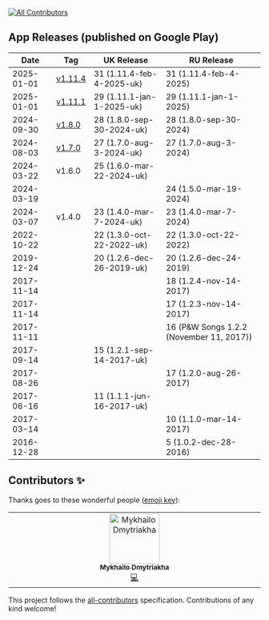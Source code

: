
<!-- ALL-CONTRIBUTORS-BADGE:START - Do not remove or modify this section -->
[![All Contributors](https://img.shields.io/badge/all_contributors-1-orange.svg?style=flat-square)](#contributors-)
<!-- ALL-CONTRIBUTORS-BADGE:END -->

## App Releases (published on Google Play)

| Date       | Tag                                                                  | UK Release                | RU Release                               |
|------------|----------------------------------------------------------------------|---------------------------|------------------------------------------|
| 2025-01-01 | [v1.11.4](https://github.com/alelk/pws-android/releases/tag/v1.11.4) | 31 (1.11.4-feb-4-2025-uk) | 31 (1.11.4-feb-4-2025)                   |
| 2025-01-01 | [v1.11.1](https://github.com/alelk/pws-android/releases/tag/v1.11.1) | 29 (1.11.1-jan-1-2025-uk) | 29 (1.11.1-jan-1-2025)                   |
| 2024-09-30 | [v1.8.0](https://github.com/alelk/pws-android/releases/tag/v1.8.0)   | 28 (1.8.0-sep-30-2024-uk) | 28 (1.8.0-sep-30-2024)                   |
| 2024-08-03 | [v1.7.0](https://github.com/alelk/pws-android/releases/tag/v1.7.0)   | 27 (1.7.0-aug-3-2024-uk)  | 27 (1.7.0-aug-3-2024)                    |
| 2024-03-22 | v1.6.0                                                               | 25 (1.6.0-mar-22-2024-uk) |                                          |
| 2024-03-19 |                                                                      |                           | 24 (1.5.0-mar-19-2024)                   |
| 2024-03-07 | v1.4.0                                                               | 23 (1.4.0-mar-7-2024-uk)  | 23 (1.4.0-mar-7-2024)                    |
| 2022-10-22 |                                                                      | 22 (1.3.0-oct-22-2022-uk) | 22 (1.3.0-oct-22-2022)                   |
| 2019-12-24 |                                                                      | 20 (1.2.6-dec-26-2019-uk) | 20 (1.2.6-dec-24-2019)                   |
| 2017-11-14 |                                                                      |                           | 18 (1.2.4-nov-14-2017)                   |
| 2017-11-14 |                                                                      |                           | 17 (1.2.3-nov-14-2017)                   |
| 2017-11-11 |                                                                      |                           | 16 (P&W Songs 1.2.2 (November 11, 2017)) |
| 2017-09-14 |                                                                      | 15 (1.2.1-sep-14-2017-uk) |                                          |
| 2017-08-26 |                                                                      |                           | 17 (1.2.0-aug-26-2017)                   |
| 2017-06-16 |                                                                      | 11 (1.1.1-jun-16-2017-uk) |                                          |
| 2017-03-14 |                                                                      |                           | 10 (1.1.0-mar-14-2017)                   |
| 2016-12-28 |                                                                      |                           | 5 (1.0.2-dec-28-2016)                    |


## Contributors ✨

Thanks goes to these wonderful people ([emoji key](https://allcontributors.org/docs/en/emoji-key)):

<!-- ALL-CONTRIBUTORS-LIST:START - Do not remove or modify this section -->
<!-- prettier-ignore-start -->
<!-- markdownlint-disable -->
<table>
  <tbody>
    <tr>
      <td align="center" valign="top" width="14.28%"><a href="https://github.com/MykhailoDmytriakha"><img src="https://avatars.githubusercontent.com/u/58268773?v=4?s=100" width="100px;" alt="Mykhailo Dmytriakha"/><br /><sub><b>Mykhailo Dmytriakha</b></sub></a><br /><a href="https://github.com/alelk/pws-android/commits?author=MykhailoDmytriakha" title="Code">💻</a></td>
    </tr>
  </tbody>
</table>

<!-- markdownlint-restore -->
<!-- prettier-ignore-end -->

<!-- ALL-CONTRIBUTORS-LIST:END -->

This project follows the [all-contributors](https://github.com/all-contributors/all-contributors) specification. Contributions of any kind welcome!
